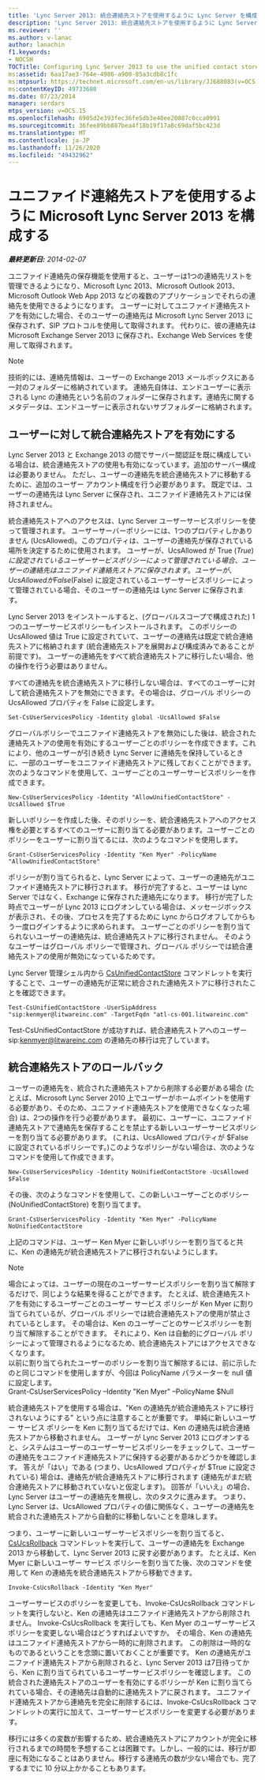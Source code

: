 ```yaml
---
title: 'Lync Server 2013: 統合連絡先ストアを使用するように Lync Server を構成する'
description: 'Lync Server 2013: 統合連絡先ストアを使用するように Lync Server を構成します。'
ms.reviewer: ''
ms.author: v-lanac
author: lanachin
f1.keywords:
- NOCSH
TOCTitle: Configuring Lync Server 2013 to use the unified contact store
ms:assetid: 6aa17ae3-764e-4986-a900-85a3cdb8c1fc
ms:mtpsurl: https://technet.microsoft.com/en-us/library/JJ688083(v=OCS.15)
ms:contentKeyID: 49733680
ms.date: 07/23/2014
manager: serdars
mtps_version: v=OCS.15
ms.openlocfilehash: 6905d2e393fec36fe5db3e40ee20087c0cca0991
ms.sourcegitcommit: 36fee89bb887bea4f18b19f17a8c69daf5bc423d
ms.translationtype: MT
ms.contentlocale: ja-JP
ms.lasthandoff: 11/26/2020
ms.locfileid: "49432962"
---
```

# <a name="configuring-microsoft-lync-server-2013-to-use-the-unified-contact-store"></a>ユニファイド連絡先ストアを使用するように Microsoft Lync Server 2013 を構成する

<div data-xmlns="http://www.w3.org/1999/xhtml">

<div class="topic" data-xmlns="http://www.w3.org/1999/xhtml" data-msxsl="urn:schemas-microsoft-com:xslt" data-cs="https://msdn.microsoft.com/">

<div data-asp="https://msdn2.microsoft.com/asp">



</div>

<div id="mainSection">

<div id="mainBody">

<span> </span>

_**最終更新日:** 2014-02-07_

ユニファイド連絡先の保存機能を使用すると、ユーザーは1つの連絡先リストを管理できるようになり、Microsoft Lync 2013、Microsoft Outlook 2013、Microsoft Outlook Web App 2013 などの複数のアプリケーションでそれらの連絡先を使用できるようになります。 ユーザーに対してユニファイド連絡先ストアを有効にした場合、そのユーザーの連絡先は Microsoft Lync Server 2013 に保存されず、SIP プロトコルを使用して取得されます。 代わりに、彼の連絡先は Microsoft Exchange Server 2013 に保存され、Exchange Web Services を使用して取得されます。

<div>


> [!NOTE]  
> 技術的には、連絡先情報は、ユーザーの Exchange 2013 メールボックスにある一対のフォルダーに格納されています。 連絡先自体は、エンドユーザーに表示される Lync の連絡先という名前のフォルダーに保存されます。連絡先に関するメタデータは、エンドユーザーに表示されないサブフォルダーに格納されます。



</div>

<div>

## <a name="enabling-the-unified-contact-store-for-a-user"></a>ユーザーに対して統合連絡先ストアを有効にする

Lync Server 2013 と Exchange 2013 の間でサーバー間認証を既に構成している場合は、統合連絡先ストアの使用も有効になっています。追加のサーバー構成は必要ありません。 ただし、ユーザーの連絡先を統合連絡先ストアに移動するために、追加のユーザー アカウント構成を行う必要があります。 既定では、ユーザーの連絡先は Lync Server に保存され、ユニファイド連絡先ストアには保持されません。

統合連絡先ストアへのアクセスは、Lync Server ユーザーサービスポリシーを使って管理されます。 ユーザーサーバーポリシーには、1つのプロパティしかありません (UcsAllowed)。このプロパティは、ユーザーの連絡先が保存されている場所を決定するために使用されます。 ユーザーが、UcsAllowed が True ($True) に設定されているユーザーサービスポリシーによって管理されている場合、ユーザーの連絡先はユニファイド連絡先ストアに保存されます。 ユーザーが、UcsAllowed が False ($False) に設定されているユーザーサービスポリシーによって管理されている場合、そのユーザーの連絡先は Lync Server に保存されます。

Lync Server 2013 をインストールすると、(グローバルスコープで構成された) 1 つのユーザーサービスポリシーもインストールされます。 このポリシーの UcsAllowed 値は True に設定されていて、ユーザーの連絡先は既定で統合連絡先ストアに格納されます (統合連絡先ストアを展開および構成済みであることが前提です)。 ユーザーの連絡先をすべて統合連絡先ストアに移行したい場合、他の操作を行う必要はありません。

すべての連絡先を統合連絡先ストアに移行しない場合は、すべてのユーザーに対して統合連絡先ストアを無効にできます。その場合は、グローバル ポリシーの UcsAllowed プロパティを False に設定します。

    Set-CsUserServicesPolicy -Identity global -UcsAllowed $False

グローバルポリシーでユニファイド連絡先ストアを無効にした後は、統合された連絡先ストアの使用を有効にするユーザーごとのポリシーを作成できます。これにより、他のユーザーが引き続き Lync Server に連絡先を保持しているときに、一部のユーザーをユニファイド連絡先ストアに残しておくことができます。 次のようなコマンドを使用して、ユーザーごとのユーザーサービスポリシーを作成できます。

    New-CsUserServicesPolicy -Identity "AllowUnifiedContactStore" -UcsAllowed $True

新しいポリシーを作成した後、そのポリシーを、統合連絡先ストアへのアクセス権を必要とするすべてのユーザーに割り当てる必要があります。ユーザーごとのポリシーをユーザーに割り当てるには、次のようなコマンドを使用します。

    Grant-CsUserServicesPolicy -Identity "Ken Myer" -PolicyName "AllowUnifiedContactStore"

ポリシーが割り当てられると、Lync Server によって、ユーザーの連絡先がユニファイド連絡先ストアに移行されます。 移行が完了すると、ユーザーは Lync Server ではなく、Exchange に保存された連絡先になります。 移行が完了した時点でユーザーが Lync 2013 にログオンしている場合は、メッセージボックスが表示され、その後、プロセスを完了するために Lync からログオフしてからもう一度ログインするように求められます。 ユーザーごとのポリシーを割り当てられないユーザーの連絡先は、統合連絡先ストアに移行されません。 そのようなユーザーはグローバル ポリシーで管理され、グローバル ポリシーでは統合連絡先ストアの使用が無効になっているためです。

Lync Server 管理シェル内から [CsUnifiedContactStore](https://docs.microsoft.com/powershell/module/skype/Test-CsUnifiedContactStore) コマンドレットを実行することで、ユーザーの連絡先が正常に統合された連絡先ストアに移行されたことを確認できます。

    Test-CsUnifiedContactStore -UserSipAddress "sip:kenmyer@litwareinc.com" -TargetFqdn "atl-cs-001.litwareinc.com"

Test-CsUnifiedContactStore が成功すれば、統合連絡先ストアへのユーザー sip:kenmyer@litwareinc.com の連絡先の移行は完了しています。

</div>

<div>

## <a name="rolling-back-the-unified-contact-store"></a>統合連絡先ストアのロールバック

ユーザーの連絡先を、統合された連絡先ストアから削除する必要がある場合 (たとえば、Microsoft Lync Server 2010 上でユーザーがホームポイントを使用する必要があり、そのため、ユニファイド連絡先ストアを使用できなくなった場合) は、2つの操作を行う必要があります。 最初に、ユーザーに、ユニファイド連絡先ストアで連絡先を保存することを禁止する新しいユーザーサービスポリシーを割り当てる必要があります。 (これは、UcsAllowed プロパティが $False に設定されているポリシーです。)このようなポリシーがない場合は、次のようなコマンドを使用して作成できます。

    New-CsUserServicesPolicy -Identity NoUnifiedContactStore -UcsAllowed $False

その後、次のようなコマンドを使用して、この新しいユーザーごとのポリシー (NoUnifiedContactStore) を割り当てます。

    Grant-CsUserServicesPolicy -Identity "Ken Myer" -PolicyName NoUnifiedContactStore

上記のコマンドは、ユーザー Ken Myer に新しいポリシーを割り当てると共に、Ken の連絡先が統合連絡先ストアに移行されないようにします。

<div>


> [!NOTE]  
> 場合によっては、ユーザーの現在のユーザーサービスポリシーを割り当て解除するだけで、同じような結果を得ることができます。 たとえば、統合連絡先ストアを有効にするユーザーごとのユーザー サービス ポリシーが Ken Myer に割り当てられているが、グローバル ポリシーでは統合連絡先ストアの使用が禁止されているとします。 その場合は、Ken のユーザーごとのサービスポリシーを割り当て解除することができます。 それにより、Ken は自動的にグローバル ポリシーによって管理されるようになるため、統合連絡先ストアにはアクセスできなくなります。<BR>以前に割り当てられたユーザーのポリシーを割り当て解除するには、前に示したのと同じコマンドを使用しますが、今回は PolicyName パラメーターを null 値に設定します。<BR>Grant-CsUserServicesPolicy –Identity "Ken Myer" –PolicyName $Null



</div>

統合連絡先ストアを使用する場合は、"Ken の連絡先が統合連絡先ストアに移行されないようにする" という点に注意することが重要です。 単純に新しいユーザー サービス ポリシーを Ken に割り当てるだけでは、Ken の連絡先は統合連絡先ストアから移動されません。 ユーザーが Lync Server 2013 にログオンすると、システムはユーザーのユーザーサービスポリシーをチェックして、ユーザーの連絡先をユニファイド連絡先ストアに保持する必要があるかどうかを確認します。 答えが「はい」である (つまり、UcsAllowed プロパティが $True に設定されている) 場合は、連絡先が統合連絡先ストアに移行されます (連絡先がまだ統合連絡先ストアに移動されていないと仮定します)。 回答が「いいえ」の場合、Lync Server はユーザーの連絡先を無視し、次のタスクに進みます。 つまり、Lync Server は、UcsAllowed プロパティの値に関係なく、ユーザーの連絡先を統合された連絡先ストアから自動的に移動しないことを意味します。

つまり、ユーザーに新しいユーザーサービスポリシーを割り当てると、 [CsUcsRollback](https://docs.microsoft.com/powershell/module/skype/Invoke-CsUcsRollback) コマンドレットを実行して、ユーザーの連絡先を Exchange 2013 から移動して、Lync Server 2013 に戻す必要があります。 たとえば、Ken Myer に新しいユーザー サービス ポリシーを割り当てた後、次のコマンドを使用して Ken の連絡先を統合連絡先ストアから移動できます。

    Invoke-CsUcsRollback -Identity "Ken Myer"

ユーザーサービスのポリシーを変更しても、Invoke-CsUcsRollback コマンドレットを実行しないと、Ken の連絡先はユニファイド連絡先ストアから削除されません。 Invoke-CsUcsRollback を実行しても、Ken Myer のユーザーサービスポリシーを変更しない場合はどうすればよいですか。 その場合、Ken の連絡先はユニファイド連絡先ストアから一時的に削除されます。 この削除は一時的なものであるということを念頭に置いておくことが重要です。 Ken の連絡先がユニファイド連絡先ストアから削除されると、Lync Server 2013 は7日待ってから、Ken に割り当てられているユーザーサービスポリシーを確認します。 この統合された連絡先ストアのユーザーを有効にするポリシーが Ken に割り当てられている場合、その連絡先は自動的に連絡先ストアに戻されます。 ユニファイド連絡先ストアから連絡先を完全に削除するには、Invoke-CsUcsRollback コマンドレットの実行に加えて、ユーザーサービスポリシーを変更する必要があります。

移行には多くの変数が影響するため、統合連絡先ストアにアカウントが完全に移行されるまでの時間を予想することは困難です。しかし、一般的には、移行が即座に有効になることはありません。移行する連絡先の数が少ない場合でも、完了するまでに 10 分以上かかることもあります。

</div>

</div>

<span> </span>

</div>

</div>

</div>

